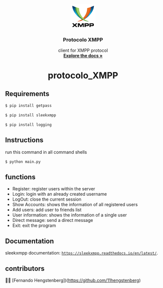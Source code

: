   <p align="center">
    <a>
        <img src="img/logo.png" alt="Logo" width="80" height="80">
    </a>
    <h3 align="center">Protocolo XMPP</h3>
    <p align="center">
        client for XMPP protocol
        <br />
        <a href="https://github.com/11hengstenberg/protocolo_XMPP"><strong>Explore the docs »</strong></a>
    </p>

</p>


# <center> protocolo_XMPP

## Requirements
```sh
$ pip install getpass 
```
```sh
$ pip install sleekxmpp
```
```sh
$ pip install logging
```

## Instructions
run this command in all command shells
```sh
$ python main.py
```


## functions
- Register: register users within the server
- Login: login with an already created username
- LogOut: close the current session
- Show Accounts: shows the information of all registered users
- Add users: add user to friends list
- User information: shows the information of a single user
- Direct message: send a direct message
- Exit: exit the program

## Documentation

sleekxmpp documentation: <a href="https://sleekxmpp.readthedocs.io/en/latest/" target="_blank">`https://sleekxmpp.readthedocs.io/en/latest/`</a>.

## contributors
:man_astronaut: [Fernando Hengstenberg])(https://github.com/11hengstenberg)




